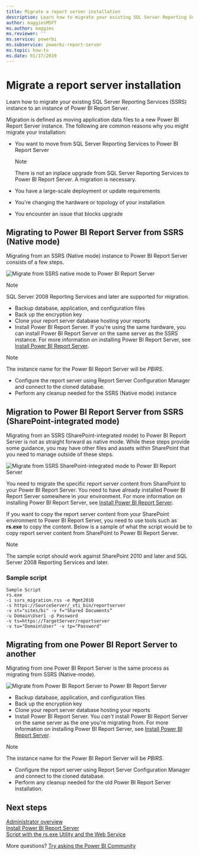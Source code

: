 ```yaml
---
title: Migrate a report server installation
description: Learn how to migrate your existing SQL Server Reporting Services instance to an instance of Power BI Report Server.
author: maggiesMSFT
ms.author: maggies
ms.reviewer: ''
ms.service: powerbi
ms.subservice: powerbi-report-server
ms.topic: how-to
ms.date: 01/17/2019
---
```


# Migrate a report server installation

Learn how to migrate your existing SQL Server Reporting Services (SSRS) instance to an instance of Power BI Report Server.

Migration is defined as moving application data files to a new Power BI Report Server instance. The following are common reasons why you might migrate your installation:

* You want to move from SQL Server Reporting Services to Power BI Report Server
  
  > [!NOTE]
  > There is not an inplace upgrade from SQL Server Reporting Services to Power BI Report Server. A migration is necessary.

* You have a large-scale deployment or update requirements
* You're changing the hardware or topology of your installation
* You encounter an issue that blocks upgrade

## Migrating to Power BI Report Server from SSRS (Native mode)

Migrating from an SSRS (Native mode) instance to Power BI Report Server consists of a few steps.

![Migrate from SSRS native mode to Power BI Report Server](media/migrate-report-server/migrate-from-ssrs-native.png "Migrate from SSRS native mode to Power BI Report Server")

> [!NOTE]
> SQL Server 2008 Reporting Services and later are supported for migration.

* Backup database, application, and configuration files
* Back up the encryption key
* Clone your report server database hosting your reports
* Install Power BI Report Server. If you're using the same hardware, you can install Power BI Report Server on the same server as the SSRS instance. For more information on installing Power BI Report Server, see [Install Power BI Report Server](install-report-server.md).

> [!NOTE]
> The instance name for the Power BI Report Server will be *PBIRS*.

* Configure the report server using Report Server Configuration Manager and connect to the cloned database.
* Perform any cleanup needed for the SSRS (Native mode) instance

## Migration to Power BI Report Server from SSRS (SharePoint-integrated mode)

Migrating from an SSRS (SharePoint-integrated mode) to Power BI Report Server is not as straight forward as native mode. While these steps provide some guidance, you may have other files and assets within SharePoint that you need to manage outside of these steps.

![Migrate from SSRS SharePoint-integrated mode to Power BI Report Server](media/migrate-report-server/migrate-from-ssrs-sharepoint.png "Migrate from SSRS SharePoint-integrated mode to Power BI Report Server")

You need to migrate the specific report server content from SharePoint to your Power BI Report Server. You need to have already installed Power BI Report Server somewhere in your environment. For more information on installing Power BI Report Server, see [Install Power BI Report Server](install-report-server.md).

If you want to copy the report server content from your SharePoint environment to Power BI Report Server, you need to use tools such as **rs.exe** to copy the content. Below is a sample of what the script would be to copy report server content from SharePoint to Power BI Report Server.

> [!NOTE]
> The sample script should work against SharePoint 2010 and later and SQL Server 2008 Reporting Services and later.

### Sample script

```
Sample Script
rs.exe
-i ssrs_migration.rss -e Mgmt2010
-s https://SourceServer/_vti_bin/reportserver
-v st="sites/bi" -v f="Shared Documents“
-u Domain\User1 -p Password
-v ts=https://TargetServer/reportserver
-v tu="Domain\User" -v tp="Password"
```

## Migrating from one Power BI Report Server to another

Migrating from one Power BI Report Server is the same process as migrating from SSRS (Native-mode).

![Migrate from Power BI Report Server to Power BI Report Server](media/migrate-report-server/migrate-from-pbirs.png "Migrate from Power BI Report Server to Power BI Report Server")

* Backup database, application, and configuration files
* Back up the encryption key
* Clone your report server database hosting your reports
* Install Power BI Report Server. You *can't* install Power BI Report Server on the same server as the one you're migrating from. For more information on installing Power BI Report Server, see [Install Power BI Report Server](install-report-server.md).

> [!NOTE]
> The instance name for the Power BI Report Server will be *PBIRS*.

* Configure the report server using Report Server Configuration Manager and connect to the cloned database.
* Perform any cleanup needed for the old Power BI Report Server installation.

## Next steps

[Administrator overview](admin-handbook-overview.md)  
[Install Power BI Report Server](install-report-server.md)  
[Script with the rs.exe Utility and the Web Service](https://docs.microsoft.com/sql/reporting-services/tools/script-with-the-rs-exe-utility-and-the-web-service)

More questions? [Try asking the Power BI Community](https://community.powerbi.com/)